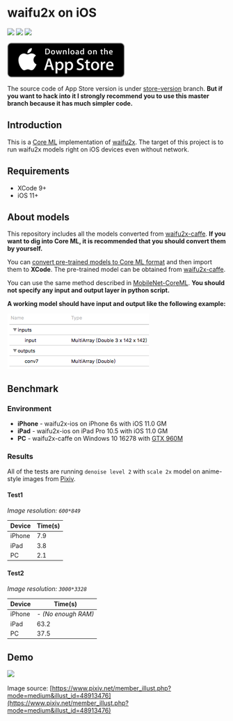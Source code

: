 # waifu2x on iOS
[![](https://img.shields.io/github/last-commit/imxieyi/waifu2x-ios/store-version.svg)](https://github.com/imxieyi/waifu2x-ios/commits/store-version)
[![](https://img.shields.io/itunes/v/1286485858.svg)](https://itunes.apple.com/app/waifu2x/id1286485858)
[![](https://img.shields.io/github/license/imxieyi/waifu2x-ios.svg)](https://github.com/imxieyi/waifu2x-ios/blob/master/LICENSE)

[![](appstore.svg)](https://itunes.apple.com/app/waifu2x/id1286485858)

The source code of App Store version is under [store-version](https://github.com/imxieyi/waifu2x-ios/tree/store-version) branch. **But if you want to hack into it I strongly recommend you to use this master branch because it has much simpler code.**

## Introduction
This is a [Core ML](https://developer.apple.com/documentation/coreml) implementation of [waifu2x](https://github.com/nagadomi/waifu2x). The target of this project is to run waifu2x models right on iOS devices even without network.

## Requirements
 - XCode 9+
 - iOS 11+
 
## About models
This repository includes all the models converted from [waifu2x-caffe](https://github.com/lltcggie/waifu2x-caffe). **If you want to dig into Core ML, it is recommended that you should convert them by yourself.**

You can [convert pre-trained models to Core ML format](https://developer.apple.com/documentation/coreml/converting_trained_models_to_core_ml) and then import them to **XCode**. The pre-trained model can be obtained from [waifu2x-caffe](https://github.com/lltcggie/waifu2x-caffe).

You can use the same method described in [MobileNet-CoreML](https://github.com/hollance/MobileNet-CoreML). **You should not specify any input and output layer in python script.**

**A working model should have input and output like the following example:**

![](screenshots/model_example.png)

## Benchmark
### Environment
- **iPhone** - waifu2x-ios on iPhone 6s with iOS 11.0 GM
- **iPad** - waifu2x-ios on iPad Pro 10.5 with iOS 11.0 GM
- **PC** - waifu2x-caffe on Windows 10 16278 with [GTX 960M](https://www.geforce.com/hardware/notebook-gpus/geforce-gtx-960m)
### Results
All of the tests are running `denoise level 2` with `scale 2x` model on anime-style images from [Pixiv](https://www.pixiv.net/).

#### Test1
*Image resolution: `600*849`*

Device|Time(s)
---|---
iPhone|7.9
iPad|3.8
PC|2.1

#### Test2
*Image resolution: `3000*3328`*

Device|Time(s)
---|---
iPhone|- *(No enough RAM)*
iPad|63.2
PC|37.5

## Demo
![](screenshots/demo.png)

Image source: [https://www.pixiv.net/member_illust.php?mode=medium&illust_id=48913476](https://www.pixiv.net/member_illust.php?mode=medium&illust_id=48913476)
